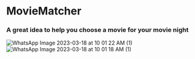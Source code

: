 # MovieMatcher
### A great idea to help you choose a movie for your movie night

![WhatsApp Image 2023-03-18 at 10 01 22 AM (1)](https://user-images.githubusercontent.com/105031881/229311357-9dcbb299-c304-41a3-902c-9ec7c6d70e70.jpeg)
![WhatsApp Image 2023-03-18 at 10 01 18 AM (1)](https://user-images.githubusercontent.com/105031881/229311359-e9df0abb-aa38-49a2-bbf1-fd6aded91afe.jpeg)
